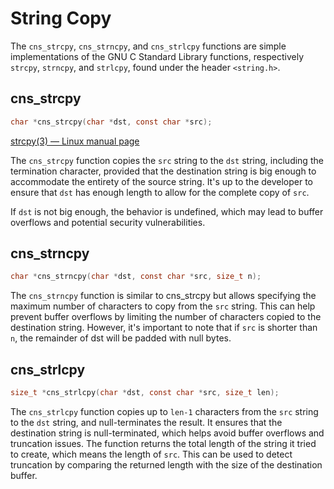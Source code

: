 # String Copy

The `cns_strcpy`, `cns_strncpy`, and `cns_strlcpy` functions are simple implementations of the GNU C Standard Library functions, respectively `strcpy`, `strncpy`, and `strlcpy`, found under the header `<string.h>`.

## cns_strcpy

```c
char *cns_strcpy(char *dst, const char *src);
```

[strcpy(3) — Linux manual page](https://www.man7.org/linux/man-pages/man3/strcpy.3.html)

The `cns_strcpy` function copies the `src` string to the `dst` string, including the termination character, provided that the destination string is big enough to accommodate the entirety of the source string. It's up to the developer to ensure that `dst` has enough length to allow for the complete copy of `src`.

If `dst` is not big enough, the behavior is undefined, which may lead to buffer overflows and potential security vulnerabilities.

## cns_strncpy

```c
char *cns_strncpy(char *dst, const char *src, size_t n);
```

The `cns_strncpy` function is similar to cns_strcpy but allows specifying the maximum number of characters to copy from the `src` string. This can help prevent buffer overflows by limiting the number of characters copied to the destination string. However, it's important to note that if `src` is shorter than `n`, the remainder of dst will be padded with null bytes.

## cns_strlcpy

```c
size_t *cns_strlcpy(char *dst, const char *src, size_t len);
```

The `cns_strlcpy` function copies up to ``len-1`` characters from the ``src`` string to the ``dst`` string, and null-terminates the result. It ensures that the destination string is null-terminated, which helps avoid buffer overflows and truncation issues. The function returns the total length of the string it tried to create, which means the length of ``src``. This can be used to detect truncation by comparing the returned length with the size of the destination buffer.
